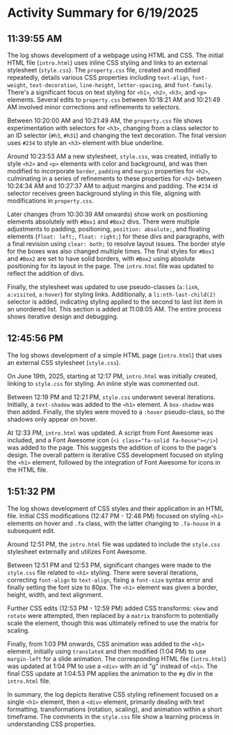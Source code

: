 # Activity Summary for 6/19/2025

## 11:39:55 AM
The log shows development of a webpage using HTML and CSS.  The initial HTML file (`intro.html`) uses inline CSS styling and links to an external stylesheet (`style.css`).  The `property.css` file, created and modified repeatedly, details various CSS properties including `text-align`, `font-weight`, `text-decoration`, `line-height`, `letter-spacing`, and `font-family`. There's a significant focus on text styling for `<h1>`, `<h2>`, `<h3>`, and `<p>` elements.  Several edits to `property.css` between 10:18:21 AM and 10:21:49 AM  involved minor corrections and refinements to selectors.

Between 10:20:00 AM and 10:21:49 AM, the `property.css` file shows experimentation with selectors for `<h3>`, changing from a class selector to an ID selector (`#h3`, `#h31`) and changing the text decoration. The final version uses `#234` to style an `<h3>` element with blue underline.

Around 10:23:53 AM a new stylesheet, `style.css`, was created, initially to style `<h2>` and `<p>` elements with color and background, and was then modified to incorporate `border`, `padding` and `margin` properties for `<h2>`, culminating in a series of refinements to these properties for `<h2>` between 10:24:34 AM and 10:27:37 AM to adjust margins and padding.  The `#234` id selector receives green background styling in this file, aligning with modifications in `property.css`.

Later changes (from 10:30:39 AM onwards) show work on positioning elements absolutely with `#Box1` and `#Box2` divs. There were multiple adjustments to padding, positioning, `position: absolute;`,  and floating elements (`float: left;`, `float: right;`) for these divs and paragraphs, with a final revision using `clear: both;` to resolve layout issues.  The border style for the boxes was also changed multiple times. The final styles for `#Box1` and `#Box2` are set to have solid borders, with `#Box2` using absolute positioning for its layout in the page. The `intro.html` file was updated to reflect the addition of divs.

Finally,  the stylesheet was updated to use pseudo-classes (`a:link`, `a:visited`, `a:hover`) for styling links. Additionally, a `li:nth-last-child(2)` selector is added, indicating styling applied to the second to last list item in an unordered list. This section is added at 11:08:05 AM. The entire process shows iterative design and debugging.


## 12:45:56 PM
The log shows development of a simple HTML page (`intro.html`) that uses an external CSS stylesheet (`style.css`).

On June 19th, 2025, starting at 12:17 PM, `intro.html` was initially created, linking to `style.css` for styling.  An inline style was commented out.

Between 12:19 PM and 12:21 PM, `style.css` underwent several iterations. Initially, a `text-shadow` was added to the `<h1>` element.  A `box-shadow` was then added. Finally, the styles were moved to a `:hover` pseudo-class, so the shadows only appear on hover.

At 12:33 PM, `intro.html` was updated.  A script from Font Awesome was included, and a Font Awesome icon (`<i class="fa-solid fa-house"></i>`) was added to the page.  This suggests the addition of icons to the page's design.  The overall pattern is iterative CSS development focused on styling the `<h1>` element, followed by the integration of Font Awesome for icons in the HTML file.


## 1:51:32 PM
The log shows development of CSS styles and their application in an HTML file.  Initial CSS modifications (12:47 PM - 12:48 PM) focused on styling `<h1>` elements on hover and `.fa` class, with the latter changing to `.fa-house` in a subsequent edit.

Around 12:51 PM, the `intro.html` file was updated to include the `style.css` stylesheet externally and utilizes Font Awesome.

Between 12:51 PM and 12:53 PM, significant changes were made to the `style.css` file related to `<h1>` styling.  There were several iterations, correcting `font-align` to `text-align`, fixing a `font-size` syntax error and finally setting the font size to 80px.  The `<h1>` element was given a border, height, width, and text alignment.

Further CSS edits (12:53 PM - 12:59 PM) added CSS transforms: `skew` and `rotate` were attempted, then replaced by a `matrix` transform to potentially scale the element,  though this was ultimately refined to use the matrix for scaling.

Finally, from 1:03 PM onwards, CSS animation was added to the `<h1>` element, initially using `translateX` and then modified (1:04 PM) to use `margin-left` for a slide animation.  The corresponding HTML file (`intro.html`) was updated at 1:04 PM to use a `<div>` with an id "g" instead of `<h1>`.  The final CSS update at 1:04:53 PM applies the animation to the `#g` div in the `intro.html` file.

In summary, the log depicts iterative CSS styling refinement focused on a single `<h1>` element, then a `<div>` element, primarily dealing with text formatting, transformations (rotation, scaling), and animation within a short timeframe.  The comments in the `style.css` file show a learning process in understanding CSS properties.
